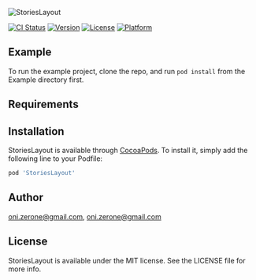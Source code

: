 ![StoriesLayout](http://studiout.it/github/StoriesLayout.png)

[![CI Status](https://img.shields.io/travis/oni.zerone@gmail.com/CollectionLayouts.svg?style=flat)](https://travis-ci.org/oni.zerone@gmail.com/CollectionLayouts)
[![Version](https://img.shields.io/cocoapods/v/StoriesLayout.svg?style=flat)](https://cocoapods.org/pods/StoriesLayout)
[![License](https://img.shields.io/cocoapods/l/StoriesLayout.svg?style=flat)](https://cocoapods.org/pods/StoriesLayout)
[![Platform](https://img.shields.io/cocoapods/p/StoriesLayout.svg?style=flat)](https://cocoapods.org/pods/StoriesLayout)

## Example

To run the example project, clone the repo, and run `pod install` from the Example directory first.

## Requirements

## Installation

StoriesLayout is available through [CocoaPods](https://cocoapods.org). To install
it, simply add the following line to your Podfile:

```ruby
pod 'StoriesLayout'
```

## Author

oni.zerone@gmail.com, oni.zerone@gmail.com

## License

StoriesLayout is available under the MIT license. See the LICENSE file for more info.
